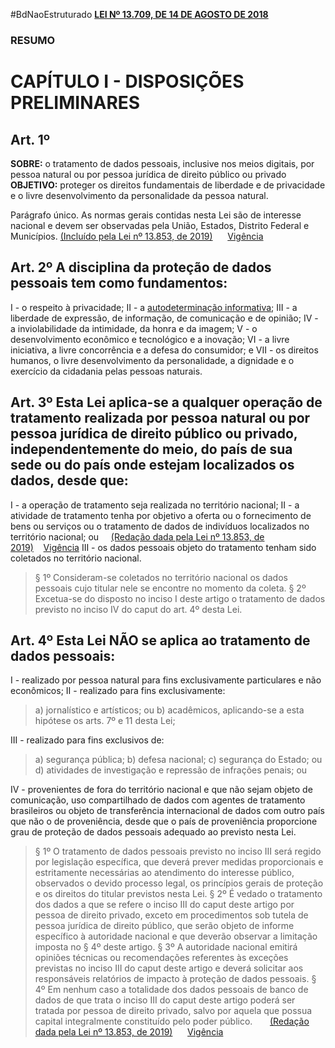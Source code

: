 #BdNaoEstruturado 
**[LEI Nº 13.709, DE 14 DE AGOSTO DE 2018](http://legislacao.planalto.gov.br/legisla/legislacao.nsf/Viw_Identificacao/lei%2013.709-2018?OpenDocument)**

### RESUMO
# CAPÍTULO I - DISPOSIÇÕES PRELIMINARES

## Art. 1º 
**SOBRE:** o tratamento de dados pessoais, inclusive nos meios digitais, por pessoa natural ou por pessoa jurídica de direito público ou privado
**OBJETIVO:** proteger os direitos fundamentais de liberdade e de privacidade e o livre desenvolvimento da personalidade da pessoa natural.

Parágrafo único. As normas gerais contidas nesta Lei são de interesse nacional e devem ser observadas pela União, Estados, Distrito Federal e Municípios. [(Incluído pela Lei nº 13.853, de 2019)](https://www.planalto.gov.br/ccivil_03/_Ato2019-2022/2019/Lei/L13853.htm#art2)      [Vigência](https://www.planalto.gov.br/ccivil_03/_ato2015-2018/2018/lei/l13709.htm#art65..)

## Art. 2º A disciplina da proteção de dados pessoais tem como fundamentos:

I - o respeito à privacidade;
II - a [autodeterminação informativa](DICIONÁRIO#^82ad90);
III - a liberdade de expressão, de informação, de comunicação e de opinião;
IV - a inviolabilidade da intimidade, da honra e da imagem;
V - o desenvolvimento econômico e tecnológico e a inovação;
VI - a livre iniciativa, a livre concorrência e a defesa do consumidor; e
VII - os direitos humanos, o livre desenvolvimento da personalidade, a dignidade e o exercício da cidadania pelas pessoas naturais.

## Art. 3º Esta Lei aplica-se a qualquer operação de tratamento realizada por pessoa natural ou por pessoa jurídica de direito público ou privado, independentemente do meio, do país de sua sede ou do país onde estejam localizados os dados, desde que:

I - a operação de tratamento seja realizada no território nacional;
II - a atividade de tratamento tenha por objetivo a oferta ou o fornecimento de bens ou serviços ou o tratamento de dados de indivíduos localizados no território nacional; ou     [(Redação dada pela Lei nº 13.853, de 2019)](https://www.planalto.gov.br/ccivil_03/_Ato2019-2022/2019/Lei/L13853.htm#art2)    [Vigência](https://www.planalto.gov.br/ccivil_03/_ato2015-2018/2018/lei/l13709.htm#art65..)
III - os dados pessoais objeto do tratamento tenham sido coletados no território nacional.
> 	§ 1º Consideram-se coletados no território nacional os dados pessoais cujo titular nele se encontre no momento da coleta.
> 	§ 2º Excetua-se do disposto no inciso I deste artigo o tratamento de dados previsto no inciso IV do caput do art. 4º desta Lei.

## Art. 4º Esta Lei **NÃO** se aplica ao tratamento de dados pessoais:

I - realizado por pessoa natural para fins exclusivamente particulares e não econômicos;
II - realizado para fins exclusivamente:
> 	a) jornalístico e artísticos; ou
> 	b) acadêmicos, aplicando-se a esta hipótese os arts. 7º e 11 desta Lei;

III - realizado para fins exclusivos de:
> 	a) segurança pública;
> 	b) defesa nacional;
> 	c) segurança do Estado; ou
> 	d) atividades de investigação e repressão de infrações penais; ou

IV - provenientes de fora do território nacional e que não sejam objeto de comunicação, uso compartilhado de dados com agentes de tratamento brasileiros ou objeto de transferência internacional de dados com outro país que não o de proveniência, desde que o país de proveniência proporcione grau de proteção de dados pessoais adequado ao previsto nesta Lei.


> § 1º O tratamento de dados pessoais previsto no inciso III será regido por legislação específica, que deverá prever medidas proporcionais e estritamente necessárias ao atendimento do interesse público, observados o devido processo legal, os princípios gerais de proteção e os direitos do titular previstos nesta Lei.
> § 2º É vedado o tratamento dos dados a que se refere o inciso III do caput deste artigo por pessoa de direito privado, exceto em procedimentos sob tutela de pessoa jurídica de direito público, que serão objeto de informe específico à autoridade nacional e que deverão observar a limitação imposta no § 4º deste artigo.
> § 3º A autoridade nacional emitirá opiniões técnicas ou recomendações referentes às exceções previstas no inciso III do caput deste artigo e deverá solicitar aos responsáveis relatórios de impacto à proteção de dados pessoais.
> § 4º Em nenhum caso a totalidade dos dados pessoais de banco de dados de que trata o inciso III do caput deste artigo poderá ser tratada por pessoa de direito privado, salvo por aquela que possua capital integralmente constituído pelo poder público.       [(Redação dada pela Lei nº 13.853, de 2019)](https://www.planalto.gov.br/ccivil_03/_Ato2019-2022/2019/Lei/L13853.htm#art2)      [Vigência](https://www.planalto.gov.br/ccivil_03/_ato2015-2018/2018/lei/l13709.htm#art65..)